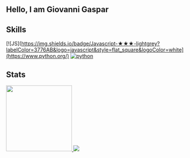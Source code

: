 ## Hello, I am Giovanni Gaspar

## Skills
[![JS](https://img.shields.io/badge/Javascript-★★★-lightgrey?labelColor=3776AB&logo=javascript&style=flat_square&logoColor=white](https://www.python.org/)
[![python](https://img.shields.io/badge/python-★★-lightgrey?labelColor=3776AB&logo=Python&style=flat_square&logoColor=white)](https://www.python.org/)

## Stats
<a href="https://github.com/giovannigaspar">
  <img height="180em" src="https://github-readme-stats.vercel.app/api?username=giovannigaspar&show_icons=true&theme=tokyonight&include_all_commits=true&count_private=true" />
</a>
<img src="https://github-readme-stats.vercel.app/api/top-langs/?username=giovannigaspar&layout=compact&count_private=true&theme=tokyonight" />
